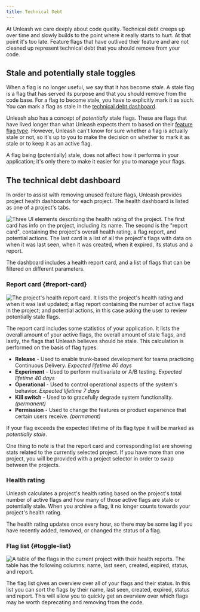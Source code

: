 ```yaml
---
title: Technical Debt
---
```


At Unleash we care deeply about code quality. Technical debt creeps up over time and slowly builds to the point where it really starts to hurt. At that point it's too late. Feature flags that have outlived their feature and are not cleaned up represent technical debt that you should remove from your code.

## Stale and potentially stale toggles

When a flag is no longer useful, we say that it has become _stale_. A stale flag is a flag that has served its purpose and that you should remove from the code base. For a flag to become stale, you have to explicitly mark it as such. You can mark a flag as stale in the [technical debt dashboard](#the-technical-debt-dashboard).

Unleash also has a concept of _potentially_ stale flags. These are flags that have lived longer than what Unleash expects them to based on their [feature flag type](../reference/feature-toggle-types.md). However, Unleash can't know for sure whether a flag is actually stale or not, so it's up to you to make the decision on whether to mark it as stale or to keep it as an active flag.

A flag being (potentially) stale, does not affect how it performs in your application; it's only there to make it easier for you to manage your flags.

## The technical debt dashboard

In order to assist with removing unused feature flags, Unleash provides project health dashboards for each project. The health dashboard is listed as one of a project's tabs.

![Three UI elements describing the health rating of the project. The first card has info on the project, including its name. The second is the "report card", containing the project's overall health rating, a flag report, and potential actions. The last card is a list of all the project's flags with data on when it was last seen, when it was created, when it expired, its status and a report.](/img/reporting.png)

The dashboard includes a health report card, and a list of flags that can be filtered on different parameters.

### Report card {#report-card}

![The project's health report card. It lists the project's health rating and when it was last updated; a flag report containing the number of active flags in the project; and potential actions, in this case asking the user to review potentially stale flags.](/img/reportcard.png)

The report card includes some statistics of your application. It lists the overall amount of your active flags, the overall amount of stale flags, and lastly, the flags that Unleash believes should be stale. This calculation is performed on the basis of flag types:

- **Release** - Used to enable trunk-based development for teams practicing Continuous Delivery. _Expected lifetime 40 days_
- **Experiment** - Used to perform multivariate or A/B testing. _Expected lifetime 40 days_
- **Operational** - Used to control operational aspects of the system's behavior. _Expected lifetime 7 days_
- **Kill switch** - Used to to gracefully degrade system functionality. _(permanent)_
- **Permission** - Used to change the features or product experience that certain users receive. _(permanent)_

If your flag exceeds the expected lifetime of its flag type it will be marked as _potentially stale_.

One thing to note is that the report card and corresponding list are showing stats related to the currently selected project. If you have more than one project, you will be provided with a project selector in order to swap between the projects.

### Health rating

Unleash calculates a project's health rating based on the project's total number of active flags and how many of those active flags are stale or potentially stale. When you archive a flag, it no longer counts towards your project's health rating.

The health rating updates once every hour, so there may be some lag if you have recently added, removed, or changed the status of a flag.

### Flag list {#toggle-list}

![A table of the flags in the current project with their health reports. The table has the following columns: name, last seen, created, expired, status, and report.](/img/togglelist.png)

The flag list gives an overview over all of your flags and their status. In this list you can sort the flags by their name, last seen, created, expired, status and report. This will allow you to quickly get an overview over which flags may be worth deprecating and removing from the code.
